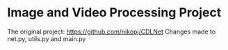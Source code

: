 # Image and Video Processing Project
The original project: https://github.com/nikopj/CDLNet
Changes made to net.py, utils.py and main.py
